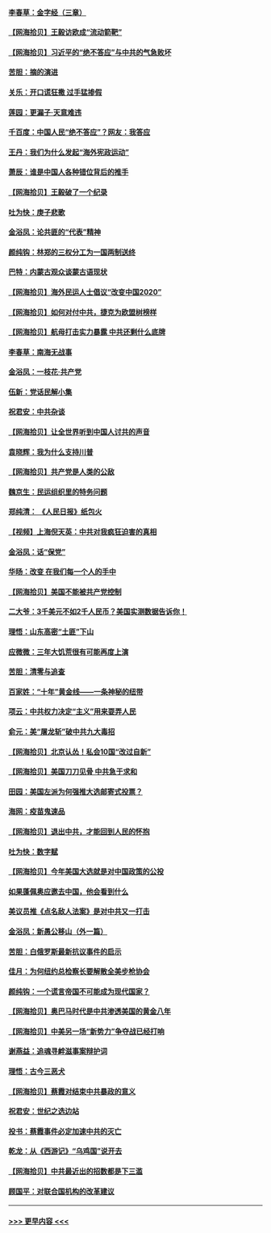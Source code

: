 #### [李春草：金字经（三章）](../pages/nsc993/n12383691.md?t=09061902) 
#### [【网海拾贝】王毅访欧成“流动箭靶”](../pages/nsc993/n12383338.md?t=09061902) 
#### [【网海拾贝】习近平的“绝不答应”与中共的气急败坏](../pages/nsc993/n12382819.md?t=09061902) 
#### [苦胆：摘的演进](../pages/nsc993/n12382619.md?t=09061902) 
#### [关乐：开口谎狂撒 过手猛掺假](../pages/nsc993/n12382604.md?t=09061902) 
#### [莲园：更漏子‧天意难违](../pages/nsc993/n12382598.md?t=09061902) 
#### [千百度：中国人民“绝不答应”？网友：我答应](../pages/nsc993/n12382024.md?t=09061902) 
#### [王丹：我们为什么发起“海外宪政运动”](../pages/nsc993/n12380286.md?t=09061902) 
#### [萧辰：谁是中国人各种错位背后的推手](../pages/nsc993/n12379800.md?t=09061902) 
#### [【网海拾贝】王毅破了一个纪录](../pages/nsc993/n12379251.md?t=09061902) 
#### [吐为快：庚子悲歌](../pages/nsc993/n12378821.md?t=09061902) 
#### [金浴凤：论共匪的“代表”精神](../pages/nsc993/n12377546.md?t=09061902) 
#### [颜纯钩：林郑的三权分工为一国两制送终](../pages/nsc993/n12377306.md?t=09061902) 
#### [巴特：内蒙古观众谈蒙古语现状](../pages/nsc993/n12376923.md?t=09061902) 
#### [【网海拾贝】海外民运人士倡议“改变中国2020”](../pages/nsc993/n12376682.md?t=09061902) 
#### [【网海拾贝】如何对付中共，捷克为欧盟树榜样](../pages/nsc993/n12374209.md?t=09061902) 
#### [【网海拾贝】航母打击实力暴露 中共还剩什么底牌](../pages/nsc993/n12371825.md?t=09061902) 
#### [李春草：南海无战事](../pages/nsc993/n12371159.md?t=09061902) 
#### [金浴凤：一枝花·共产党](../pages/nsc993/n12368757.md?t=09061902) 
#### [伍新：党话民解小集](../pages/nsc993/n12366907.md?t=09061902) 
#### [祝君安：中共杂谈](../pages/nsc993/n12366076.md?t=09061902) 
#### [【网海拾贝】让全世界听到中国人讨共的声音](../pages/nsc993/n12365569.md?t=09061902) 
#### [袁晓辉：我为什么支持川普](../pages/nsc993/n12362670.md?t=09061902) 
#### [【网海拾贝】共产党是人类的公敌](../pages/nsc993/n12363182.md?t=09061902) 
#### [魏京生：民运组织里的特务问题](../pages/nsc993/n12363010.md?t=09061902) 
#### [郑纯清： 《人民日报》纸包火](../pages/nsc993/n12362706.md?t=09061902) 
#### [【视频】上海倪天英：中共对我疯狂迫害的真相](../pages/nsc993/n12356341.md?t=09061902) 
#### [金浴凤：话“保党”](../pages/nsc993/n12361867.md?t=09061902) 
#### [华旸：改变 在我们每一个人的手中](../pages/nsc993/n12361774.md?t=09061902) 
#### [【网海拾贝】美国不能被共产党控制](../pages/nsc993/n12360271.md?t=09061902) 
#### [二大爷：3千美元不如2千人民币？美国实测数据告诉你！](../pages/nsc993/n12358563.md?t=09061902) 
#### [理悟：山东高密“土匪”下山](../pages/nsc993/n12358535.md?t=09061902) 
#### [应微微：三年大饥荒很有可能再度上演](../pages/nsc993/n12358523.md?t=09061902) 
#### [苦胆：清零与追查](../pages/nsc993/n12358501.md?t=09061902) 
#### [百家姓：“十年”黄金线——一条神秘的纽带](../pages/nsc993/n12358319.md?t=09061902) 
#### [项云：中共权力决定“主义”用来耍弄人民](../pages/nsc993/n12358172.md?t=09061902) 
#### [俞元：美“屠龙斩”破中共九大毒招](../pages/nsc993/n12357822.md?t=09061902) 
#### [【网海拾贝】北京认怂！私会10国“改过自新”](../pages/nsc993/n12357784.md?t=09061902) 
#### [【网海拾贝】美国刀刀见骨 中共急于求和](../pages/nsc993/n12355511.md?t=09061902) 
#### [田园：美国左派为何强推大选邮寄式投票？](../pages/nsc993/n12352963.md?t=09061902) 
#### [海网：疫苗鬼速品](../pages/nsc993/n12354438.md?t=09061902) 
#### [【网海拾贝】退出中共，才能回到人民的怀抱](../pages/nsc993/n12352634.md?t=09061902) 
#### [吐为快：数字赋](../pages/nsc993/n12352317.md?t=09061902) 
#### [【网海拾贝】今年美国大选就是对中国政策的公投](../pages/nsc993/n12350973.md?t=09061902) 
#### [如果蓬佩奥应邀去中国，他会看到什么](../pages/nsc993/n12350945.md?t=09061902) 
#### [美议员推《点名敌人法案》是对中共又一打击](../pages/nsc993/n12350765.md?t=09061902) 
#### [金浴凤：新愚公移山（外一篇）](../pages/nsc993/n12350253.md?t=09061902) 
#### [苦胆：白俄罗斯最新抗议事件的启示](../pages/nsc993/n12349989.md?t=09061902) 
#### [佳月：为何纽约总检察长要解散全美步枪协会](../pages/nsc993/n12349939.md?t=09061902) 
#### [颜纯钩：一个谎言帝国不可能成为现代国家？](../pages/nsc993/n12349898.md?t=09061902) 
#### [【网海拾贝】奥巴马时代是中共渗透美国的黄金八年](../pages/nsc993/n12349284.md?t=09061902) 
#### [【网海拾贝】中美另一场“新势力”争夺战已经打响](../pages/nsc993/n12346998.md?t=09061902) 
#### [谢燕益：追魂寻衅滋事案辩护词](../pages/nsc993/n12346892.md?t=09061902) 
#### [理悟：古今三恶犬](../pages/nsc993/n12345190.md?t=09061902) 
#### [【网海拾贝】蔡霞对结束中共暴政的意义](../pages/nsc993/n12344263.md?t=09061902) 
#### [祝君安：世纪之选边站](../pages/nsc993/n12342382.md?t=09061902) 
#### [投书：蔡霞事件必定加速中共的灭亡](../pages/nsc993/n12341881.md?t=09061902) 
#### [乾龙：从《西游记》“乌鸡国”说开去](../pages/nsc993/n12341690.md?t=09061902) 
#### [【网海拾贝】中共最近出的招数都是下三滥](../pages/nsc993/n12341593.md?t=09061902) 
#### [顾国平：对联合国机构的改革建议](../pages/nsc993/n12339928.md?t=09061902) 

----
#### [ >>> 更早内容 <<< ](../indexes/nsc993-earlier.md)
